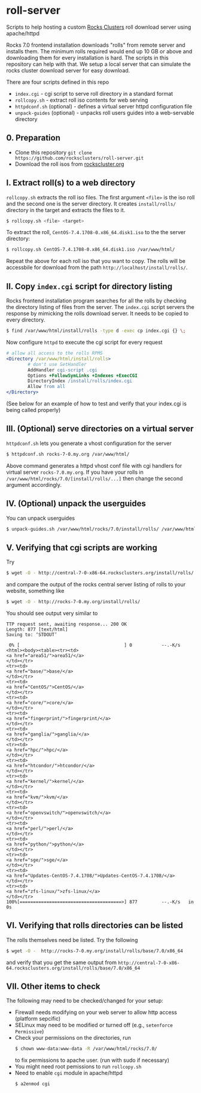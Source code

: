 # roll-server

Scripts to help hosting a custom [Rocks Clusters](http://www.rocksclusters.org) roll download
server using apache/httpd

Rocks 7.0 frontend installation downloads "rolls" from remote server and installs them. The minimum
rolls required would end up 10 GB or above and downloading them for every installation is hard.
The scripts in this repository can help with that. We setup a local server that can simulate the
rocks cluster download server for easy download.

There are four scripts defined in this repo
* `index.cgi`  - cgi script to serve roll directory in a standard format
* `rollcopy.sh` - extract roll iso contents for web serving
* `httpdconf.sh` (optional) - defines a virtual server httpd configuration file
* `unpack-guides` (optional) - unpacks roll users guides into a web-servable directory

## 0. Preparation
* Clone this repository `git clone https://github.com/rocksclusters/roll-server.git`
* Download the roll isos from [rockscluster.org](http://central-7-0-x86-64.rocksclusters.org/isos/)

## I. Extract roll(s) to a web directory
`rollcopy.sh` extracts the roll iso files. The first argument `<file>` is the iso roll and the
second one is the server directory. It creates `install/rolls/` directory in the target and extracts
the files to it.

``` sh
$ rollcopy.sh <file> <target>
```

To extract the roll, `CentOS-7.4.1708-0.x86_64.disk1.iso` to the the server directory:
``` sh
$ rollcopy.sh CentOS-7.4.1708-0.x86_64.disk1.iso /var/www/html/
```

Repeat the above for each roll iso that you want to copy. The rolls will be accessbile for download
from the path `http://localhost/install/rolls/`.


## II. Copy `index.cgi` script for directory listing
Rocks frontend installation program searches for all the rolls by checking the directory listing of
files from the server. The `index.cgi` script servers the response by mimicking the rolls download
server. It needs to be copied to every directory.

``` sh
$ find /var/www/html/install/rolls -type d -exec cp index.cgi {} \;
```

Now configure `httpd` to execute the cgi script for every request

``` apache
# allow all access to the rolls RPMS
<Directory /var/www/html/install/rolls>
        # don't use SetHandler
        AddHandler cgi-script .cgi
        Options +FollowSymLinks +Indexes +ExecCGI
        DirectoryIndex /install/rolls/index.cgi
        Allow from all
</Directory>
```
(See below for an example of how to test and verify that your index.cgi is being
called properly)

## III. (Optional) serve directories on a virtual server
`httpdconf.sh` lets you generate a vhost configuration for the server

``` sh
$ httpdconf.sh rocks-7-0.my.org /var/www/html/
```

Above command generates a httpd vhost conf file with cgi handlers for  virtual server
`rocks-7.0.my.org`. If you have your rolls in `/var/www/html/rocks/7.0/[install/rolls/...]` then
change the second argument accordingly.

## IV. (Optional) unpack the userguides
You can unpack userguides
``` sh
$ unpack-guides.sh /var/www/html/rocks/7.0/install/rolls/ /var/www/html/rocks/7.0/
```

## V. Verifying that cgi scripts are working

Try
``` sh
$ wget -O - http://central-7-0-x86-64.rocksclusters.org/install/rolls/
```

and compare the output of the rocks central server listing of rolls to
your website, something like

``` sh
$ wget -O - http://rocks-7-0.my.org/install/rolls/
```

You should see output very similar to
```
TTP request sent, awaiting response... 200 OK
Length: 877 [text/html]
Saving to: ‘STDOUT’

 0% [                                       ] 0           --.-K/s              <html><body><table><tr><td>
<a href="area51/">area51/</a>
</td></tr>
<tr><td>
<a href="base/">base/</a>
</td></tr>
<tr><td>
<a href="CentOS/">CentOS/</a>
</td></tr>
<tr><td>
<a href="core/">core/</a>
</td></tr>
<tr><td>
<a href="fingerprint/">fingerprint/</a>
</td></tr>
<tr><td>
<a href="ganglia/">ganglia/</a>
</td></tr>
<tr><td>
<a href="hpc/">hpc/</a>
</td></tr>
<tr><td>
<a href="htcondor/">htcondor/</a>
</td></tr>
<tr><td>
<a href="kernel/">kernel/</a>
</td></tr>
<tr><td>
<a href="kvm/">kvm/</a>
</td></tr>
<tr><td>
<a href="openvswitch/">openvswitch/</a>
</td></tr>
<tr><td>
<a href="perl/">perl/</a>
</td></tr>
<tr><td>
<a href="python/">python/</a>
</td></tr>
<tr><td>
<a href="sge/">sge/</a>
</td></tr>
<tr><td>
<a href="Updates-CentOS-7.4.1708/">Updates-CentOS-7.4.1708/</a>
</td></tr>
<tr><td>
<a href="zfs-linux/">zfs-linux/</a>
</td></tr>
100%[======================================>] 877         --.-K/s   in 0s
```

## VI. Verifying that rolls directories can be listed

The rolls themselves need be listed. Try the following

``` sh
$ wget -O -  http://rocks-7-0.my.org/install/rolls/base/7.0/x86_64
```
and verify that you get the same output from
`http://central-7-0-x86-64.rocksclusters.org/install/rolls/base/7.0/x86_64`

## VII. Other items to check

The following may need to be checked/changed for your setup:
  * Firewall needs modifying on your web server to allow http access (platform sepcific)
  * SELinux may need to be modified or turned off (e.g., ```setenforce Permissive```)
  * Check your permissions on the directories, run
    ``` sh
    $ chown www-data:www-data -R /var/www/html/rocks/7.0/
    ```
    to fix permissions to apache user. (run with sudo if necessary)
  * You might need root pemissions to run `rollcopy.sh`
  * Need to enable `cgi` module in apache/httpd
    ``` sh
    $ a2enmod cgi
    ```
